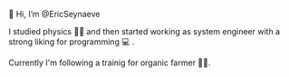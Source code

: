 👋 Hi, I’m @EricSeynaeve

I studied physics 🧑‍🔬 and then started working as system engineer with a strong liking for programming 💻 .

Currently I'm following a trainig for organic farmer 🧑‍🌾.
